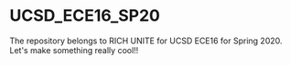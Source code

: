 # UCSD_ECE16_SP20
The repository belongs to RICH UNITE for UCSD ECE16 for Spring 2020.
Let's make something really cool!!

